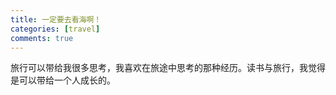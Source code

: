 ```yaml
---
title: 一定要去看海啊！
categories: [travel]
comments: true
---
```

旅行可以带给我很多思考，我喜欢在旅途中思考的那种经历。读书与旅行，我觉得是可以带给一个人成长的。
